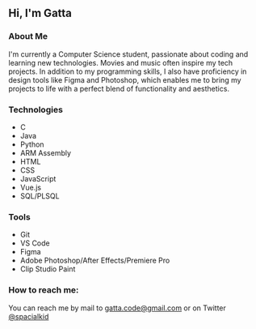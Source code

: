 ## Hi, I'm Gatta 

### About Me

I'm currently a Computer Science student, passionate about coding and learning new technologies. Movies and music often inspire my tech projects.
In addition to my programming skills, I also have proficiency in design tools like Figma and Photoshop, which enables me to bring my projects to life with a perfect blend of functionality and aesthetics.

### Technologies
- C
- Java
- Python
- ARM Assembly
- HTML
- CSS
- JavaScript
- Vue.js
- SQL/PLSQL

### Tools
- Git
- VS Code
- Figma
- Adobe Photoshop/After Effects/Premiere Pro
- Clip Studio Paint

### How to reach me: 

You can reach me by mail to gatta.code@gmail.com or on Twitter [@spacialkid](https://twitter.com/spacialkid)
